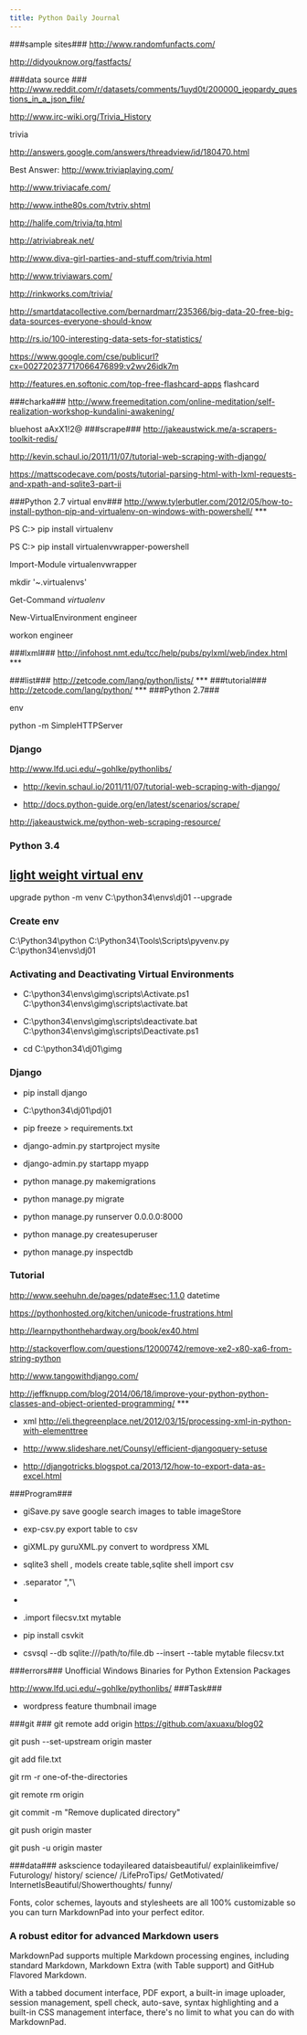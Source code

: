 ```yaml
---
title: Python Daily Journal
---
```

###sample sites###
http://www.randomfunfacts.com/

http://didyouknow.org/fastfacts/

###data source ###
http://www.reddit.com/r/datasets/comments/1uyd0t/200000_jeopardy_questions_in_a_json_file/

http://www.irc-wiki.org/Trivia_History

trivia

http://answers.google.com/answers/threadview/id/180470.html 

 Best Answer:  http://www.triviaplaying.com/

http://www.triviacafe.com/

http://www.inthe80s.com/tvtriv.shtml

http://halife.com/trivia/tq.html

http://atriviabreak.net/

http://www.diva-girl-parties-and-stuff.com/trivia.html

http://www.triviawars.com/

http://rinkworks.com/trivia/

http://smartdatacollective.com/bernardmarr/235366/big-data-20-free-big-data-sources-everyone-should-know

http://rs.io/100-interesting-data-sets-for-statistics/

https://www.google.com/cse/publicurl?cx=002720237717066476899:v2wv26idk7m

http://features.en.softonic.com/top-free-flashcard-apps  flashcard

###charka###
http://www.freemeditation.com/online-meditation/self-realization-workshop-kundalini-awakening/

 
bluehost aAxX1!2@
###scrape###
http://jakeaustwick.me/a-scrapers-toolkit-redis/

http://kevin.schaul.io/2011/11/07/tutorial-web-scraping-with-django/

https://mattscodecave.com/posts/tutorial-parsing-html-with-lxml-requests-and-xpath-and-sqlite3-part-ii

###Python 2.7 virtual env###
http://www.tylerbutler.com/2012/05/how-to-install-python-pip-and-virtualenv-on-windows-with-powershell/ ***

PS C:\> pip install virtualenv


PS C:\> pip install virtualenvwrapper-powershell


Import-Module virtualenvwrapper

mkdir '~\.virtualenvs'

Get-Command *virtualenv*

New-VirtualEnvironment engineer

workon engineer




###lxml###
http://infohost.nmt.edu/tcc/help/pubs/pylxml/web/index.html   ***

###list###
http://zetcode.com/lang/python/lists/  ***
###tutorial###
http://zetcode.com/lang/python/   ***
###Python 2.7###

env

python -m SimpleHTTPServer

### Django ###

http://www.lfd.uci.edu/~gohlke/pythonlibs/



- http://kevin.schaul.io/2011/11/07/tutorial-web-scraping-with-django/


- http://docs.python-guide.org/en/latest/scenarios/scrape/

http://jakeaustwick.me/python-web-scraping-resource/

### Python 3.4  ###

 


  [light weight virtual env](http://www.drdobbs.com/architecture-and-design/lightweight-virtual-environments-in-pyth/240167069) 
- 

upgrade
python -m venv  C:\python34\envs\dj01 --upgrade

### Create env ###
C:\Python34\python C:\Python34\Tools\Scripts\pyvenv.py C:\python34\envs\dj01
 

### Activating and Deactivating Virtual Environments ###



-  C:\python34\envs\gimg\scripts\Activate.ps1
 C:\python34\envs\gimg\scripts\activate.bat


-  C:\python34\envs\gimg\scripts\deactivate.bat
 C:\python34\envs\gimg\scripts\Deactivate.ps1



- cd C:\python34\dj01\gimg

 
### Django ###

- pip install django

- C:\python34\dj01\pdj01
 
- pip freeze > requirements.txt

- django-admin.py startproject mysite


- django-admin.py startapp myapp


- python manage.py makemigrations 


- python manage.py migrate


- python manage.py runserver 0.0.0.0:8000



- python manage.py createsuperuser



- python manage.py inspectdb  


### Tutorial ###
http://www.seehuhn.de/pages/pdate#sec:1.1.0    datetime 


https://pythonhosted.org/kitchen/unicode-frustrations.html


http://learnpythonthehardway.org/book/ex40.html

http://stackoverflow.com/questions/12000742/remove-xe2-x80-xa6-from-string-python


http://www.tangowithdjango.com/


http://jeffknupp.com/blog/2014/06/18/improve-your-python-python-classes-and-object-oriented-programming/  ***


-  xml http://eli.thegreenplace.net/2012/03/15/processing-xml-in-python-with-elementtree
- http://www.slideshare.net/Counsyl/efficient-djangoquery-setuse

- http://djangotricks.blogspot.ca/2013/12/how-to-export-data-as-excel.html


###Program###


- giSave.py save google search images to table imageStore


- exp-csv.py  export table to csv

- giXML.py guruXML.py convert to wordpress XML

-  sqlite3 shell ,  models create table,sqlite shell import csv

-  .separator ","\
 
- 
 

-  .import filecsv.txt mytable 

- pip install csvkit

- csvsql --db sqlite:///path/to/file.db --insert --table mytable filecsv.txt


###errors###
Unofficial Windows Binaries for Python Extension Packages


http://www.lfd.uci.edu/~gohlke/pythonlibs/
###Task###


- wordpress feature thumbnail image

###git ###
git remote add origin https://github.com/axuaxu/blog02


 git push --set-upstream origin master

git add file.txt

git rm -r one-of-the-directories

git remote rm origin

git commit -m "Remove duplicated directory"

git push origin master

git push -u origin master



###data###
askscience todayileared dataisbeautiful/
explainlikeimfive/ Futurology/ history/ science/ /LifeProTips/
GetMotivated/ InternetIsBeautiful/Showerthoughts/ funny/

Fonts, color schemes, layouts and stylesheets are all 100% customizable so you can turn MarkdownPad into your perfect editor.

### A robust editor for advanced Markdown users ###

MarkdownPad supports multiple Markdown processing engines, including standard Markdown, Markdown Extra (with Table support) and GitHub Flavored Markdown.

With a tabbed document interface, PDF export, a built-in image uploader, session management, spell check, auto-save, syntax highlighting and a built-in CSS management interface, there's no limit to what you can do with MarkdownPad.
